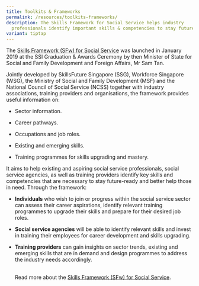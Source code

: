 ```yaml
---
title: Toolkits & Frameworks
permalink: /resources/toolkits-frameworks/
description: The Skills Framework for Social Service helps industry
  professionals identify important skills & competencies to stay future-ready.
variant: tiptap
---
```

<p>The <a href="https://www.skillsfuture.gov.sg/skills-framework/social-service" rel="noopener nofollow" target="_blank">Skills Framework (SFw) for Social Service</a> was
launched in January 2019 at the SSI Graduation &amp; Awards Ceremony by
then Minister of State for Social and Family Development and Foreign Affairs,
Mr Sam Tan.</p>
<p>Jointly developed by SkillsFuture Singapore (SSG), Workforce Singapore
(WSG), the Ministry of Social and Family Development (MSF) and the National
Council of Social Service (NCSS) together with industry associations, training
providers and organisations, the framework provides useful information
on:</p>
<ul data-tight="true" class="tight">
<li>
<p>Sector information.</p>
</li>
<li>
<p>Career pathways.</p>
</li>
<li>
<p>Occupations and job roles.</p>
</li>
<li>
<p>Existing and emerging skills.</p>
</li>
<li>
<p>Training programmes for skills upgrading and mastery.</p>
</li>
</ul>
<p>It aims to help existing and aspiring social service professionals, social
service agencies, as well as training providers identify key skills and
competencies that are necessary to stay future-ready and better help those
in need. Through the framework:</p>
<ul data-tight="true" class="tight">
<li>
<p><strong>Individuals</strong> who wish to join or progress within the social
service sector can assess their career aspirations, identify relevant training
programmes to upgrade their skills and prepare for their desired job roles.</p>
<p></p>
</li>
<li>
<p><strong>Social service agencies</strong> will be able to identify relevant
skills and invest in training their employees for career development and
skills upgrading.</p>
<p></p>
</li>
<li>
<p><strong>Training providers</strong> can gain insights on sector trends,
existing and emerging skills that are in demand and design programmes to
address the industry needs accordingly.</p>
<p>
<br>Read more about the <a href="https://www.skillsfuture.gov.sg/skills-framework/social-service" rel="noopener nofollow" target="_blank">Skills Framework (SFw) for Social Service</a>.</p>
</li>
</ul>
<p></p>